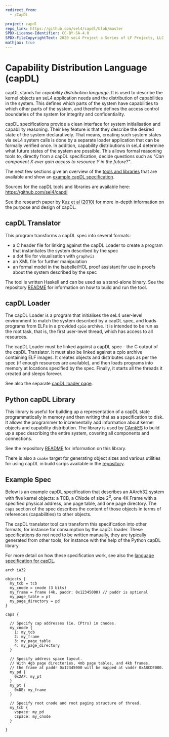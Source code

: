 ```yaml
---
redirect_from:
  - /CapDL

project: capdl
repo_link: https://github.com/sel4/capdl/blob/master
SPDX-License-Identifier: CC-BY-SA-4.0
SPDX-FileCopyrightText: 2020 seL4 Project a Series of LF Projects, LLC.
mathjax: true
---
```


# Capability Distribution Language (capDL)

capDL stands for *capability distribution language*. It is used to describe the
kernel objects an seL4 application needs and the distribution of capabilities in
the system. This defines which parts of the system have capabilities to which
other parts of the system, and therefore defines the access control boundaries
of the system for integrity and confidentiality.

capDL specifications provide a clean interface for system initialisation and
capability reasoning. Their key feature is that they describe the desired state
of the system declaratively. That means, creating such system states via seL4
system calls is done by a separate loader application that can be formally
verified once. In addition, capability distributions in seL4 determine what
future states of the system are possible. This allows formal reasoning tools to,
directly from a capDL specification, decide questions such as
*"Can component X ever gain access to resource Y in the future?"*.

The next few sections give an overview of the [tools and
libraries](#capdl-translator) that are available and show an [example capDL
specification](#example-spec).

Sources for the capDL tools and libraries are available here:
<https://github.com/sel4/capdl>

See the research paper by [Kuz et al (2010)] for more in-depth information on
the purpose and design of capDL.

## capDL Translator

This program transforms a capDL spec into several formats:

- a C header file for linking against the capDL Loader to create a program that
  instantiates the system described by the spec
- a dot file for visualisation with `graphviz`
- an XML file for further manipulation
- an formal model in the Isabelle/HOL proof assistant for use in proofs about
  the system described by the spec

The tool is written Haskell and can be used as a stand-alone binary. See the
repository [README]({{page.repo_link}}/translator/README.md) for information on
how to build and run the tool.

## capDL Loader

The capDL Loader is a program that initialises the seL4 user-level environment
to match the system described by a capDL spec, and loads programs from ELFs in a
provided `cpio` archive. It is intended to be run as the root task, that is, the
first user-level thread, which has access to all resources.

The capDL Loader must be linked against a capDL spec - the C output of the capDL
Translator. It must also be linked against a cpio archive containing ELF images.
It creates objects and distributes caps as per the spec (if enough resources are
available), and then loads programs into memory at locations specified by the
spec. Finally, it starts all the threads it created and sleeps forever.

See also the separate [capDL loader page](c-loader-app.html).

## Python capDL Library

This library is useful for building up a representation of a capDL state
programmatically in memory and then writing that as a specification to disk. It
allows the programmer to incrementally add information about kernel objects and
capability distribution. The library is used by [CAmkES](../camkes/) to build up a
spec describing the entire system, covering all components and connections.

See the repository [README]({{page.repo_link}}/python-capdl-tool/README.md)
for information on this library.

There is also a `cmake` target for generating object sizes and various utilities
for using capDL in build scrips available in the [repository](https://github.com/sel4/capdl).


## Example Spec

Below is an example capDL specification that describes an AArch32 system
with five kernel objects: a TCB, a CNode of size $2^3$, one 4K Frame with a
specified physical address, one page table, and one page directory. The
`caps` section of the spec describes the content of those objects in terms
of references (capabilities) to other objects.

The capDL translator tool can transform this specification into other formats,
for instance for consumption by the capDL loader. These specifications do not
need to be written manually, they are typically generated from other tools, for
instance with the help of the Python capDL library.

For more detail on how these specification work, see also the [language
specification for capDL](lang-spec.html).

```capdl
arch ia32

objects {
  my_tcb = tcb
  my_cnode = cnode (3 bits)
  my_frame = frame (4k, paddr: 0x12345000) // paddr is optional
  my_page_table = pt
  my_page_directory = pd
}

caps {

  // Specify cap addresses (ie. CPtrs) in cnodes.
  my_cnode {
    1: my_tcb
    2: my_frame
    3: my_page_table
    4: my_page_directory
  }

  // Specify address space layout.
  // With 4gb page directories, 4mb page tables, and 4kb frames,
  // the frame at paddr 0x12345000 will be mapped at vaddr 0xABCDE000.
  my_pd {
    0x2AF: my_pt
  }
  my_pt {
    0xDE: my_frame
  }

  // Specify root cnode and root paging structure of thread.
  my_tcb {
    vspace: my_pd
    cspace: my_cnode
  }

}
```

[Kuz et al (2010)]: https://trustworthy.systems/publications/nicta_full_text/3679.pdf "capDL: A language for describing capability-based systems"
